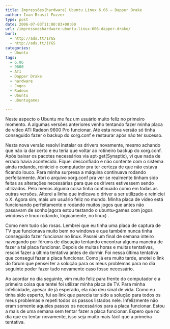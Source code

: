 ```yaml
---
title: Impressões(hardware) Ubuntu Linux 6.06 – Dapper Drake
author: Ivan Brasil Fuzzer
type: post
date: 2006-07-03T11:00:03+00:00
url: /impressoeshardware-ubuntu-linux-606-dapper-drake/
burl:
  - http://ads.tt/1YGS
  - http://ads.tt/1YGS
categories:
  - Ubuntu
tags:
  - 6.06
  - 9600
  - ATI
  - Dapper Drake
  - hardware
  - Jogos
  - Radeon
  - Ubuntu
  - ubuntugames

---
```

Neste aspecto o Ubuntu me fez um usuário muito feliz no primeiro momento. A algumas versões anteriores venho tentando fazer minha placa de vídeo ATI Radeon 9600 Pro funcionar. Até esta nova versão só tinha conseguido fazer o backup do xorg.conf e restaurar após não ter sucesso.

Nesta nova versão resolvi instalar os drivers novamente, mesmo achando que não ia dar certo e eu teria que voltar ao rotineiro backup do xorg.conf. Após baixar os pacotes necessários via apt-get(Synaptic), vi que nada de errado havia acontecido. Fiquei desconfiado e não contente com o sistema ainda rodando, reiniciei o computador pra ter certeza de que não estava ficando louco. Para minha surpresa a máquina continuava rodando perfeitamente. Abri o arquivo xorg.conf pra ver se realmente tinham sido feitas as alterações necessárias para que os drivers estivessem sendo utilizados. Pelo menos alguma coisa tinha continuado como em todas as outras versões. Alterei a linha que indicava o driver a ser utilizado e reiniciei o X. Agora sim, mais um usuário feliz no mundo. Minha placa de vídeo está funcionando perfeitamente e rodando muitos jogos que antes não passavam de sonho(agora estou testando o ubuntu-games com jogos windows e linux rodando, lógicamente, no linux) .

Como nem tudo são rosas. Lembrei que eu tinha uma placa de captura de TV que funcionava muito bem no windows e que também nunca tinha conseguido fazer funcionar no linux. Passei um final de semana inteiro navegando por fórums de discução tentando encontrar alguma maneira de fazer a tal placa funcionar. Depois de muitas horas e muitas tentativas, resolvi fazer a última tentativa antes de dormir. Foi nessa última tentativa que consegui fazer a placa funcionar. Como já era muito tarde, anotei o link do fórum que pensei ter a solução para os meus problemas para no dia seguinte poder fazer tudo novamente caso fosse necessário.

Ao acordar no dia seguinte, vim muito feliz para frente do computador e a primeira coisa que tentei foi utilizar minha placa de TV. Para minha infelicidade, apesar de já esperado, ela não deu sinal de vida. Como eu tinha sido esperto, fui ao link que parecia ter sido a solução para todos os meus problemas e repeti todos os passos listados nele. Infelizmente não eram somente aqueles passos os necessários para a placa funcionar. Estou a mais de uma semana sem tentar fazer a placa funcionar. Espero que no dia que eu tentar novamente, isso seja muito mais fácil que a primeira tentativa.